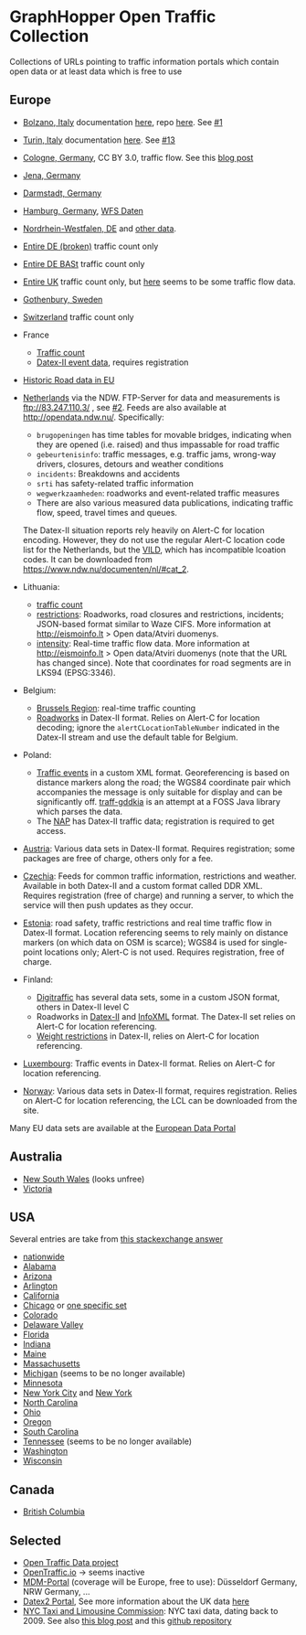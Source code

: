 # GraphHopper Open Traffic Collection

Collections of URLs pointing to traffic information portals which contain open data or at least data which is free to use

## Europe

* [Bolzano, Italy](http://traffic.bz.it/) documentation [here](http://ipchannels.integreen-life.bz.it/doc/), repo [here](https://github.com/tis-innovation-park/BZtraffic). See [#1](https://github.com/graphhopper/open-traffic-collection/pull/1)
* [Turin, Italy](http://opendata.5t.torino.it/get_fdt) documentation [here](http://www.5t.torino.it/wp-content/uploads/2016/04/flussi_traffico_rt.pdf). See [#13](https://github.com/graphhopper/open-traffic-collection/issues/13)
* [Cologne, Germany](http://www.offenedaten-koeln.de/dataset/verkehrskalender-der-stadt-k%C3%B6ln), CC BY 3.0, traffic flow. See this [blog post](https://www.graphhopper.com/blog/2015/04/08/visualize-and-handle-traffic-information-with-graphhopper-in-real-time-for-cologne-germany-koln/)
* [Jena, Germany](https://opendata.jena.de/group/mobilitat)
* [Darmstadt, Germany](https://darmstadt.ui-traffic.de/faces/TrafficData.xhtml)
* [Hamburg, Germany](http://suche.transparenz.hamburg.de/dataset/geo-online-portal-hamburg), [WFS Daten](https://geodienste.hamburg.de/HH_WFS_Verkehr_opendata?REQUEST=GetCapabilities&SERVICE=WFS)
* [Nordrhein-Westfalen, DE](https://open.nrw/dataset/verkehrszentrale-verkehrsinformationen-der-viz-nrw-fuer-nordrhein-westfalen-1476687235163) and [other data](https://open.nrw/dataset/verkehrszentrale-verkehrslage-los-1476688071631).
* [Entire DE (broken)](https://www.mcloud.de/web/guest/suche/-/results/detail/verkehrsdatenautomatischedauerzhlstellen) traffic count only
* [Entire DE BASt](https://www.bast.de/BASt_2017/DE/Verkehrstechnik/Fachthemen/v2-verkehrszaehlung/Daten/2017_1/Jawe2017.html?nn=1819490) traffic count only
* [Entire UK](http://www.dft.gov.uk/traffic-counts/) traffic count only, but [here](https://data.gov.uk/dataset/dft-eng-srn-routes-journey-times) seems to be some traffic flow data.
* [Gothenbury, Sweden](http://www.statistik.tkgbg.se/)
* [Switzerland](https://www.astra.admin.ch/astra/en/home/dokumentation/verkehrsdaten.html) traffic count only
* France
  * [Traffic count](https://www.quandl.com/data/INSEE?keyword=traffic)
  * [Datex-II event data](http://diffusion-numerique.info-routiere.gouv.fr/acces-aux-donnees-evenementielles-datex-2-r13.html), requires registration
* [Historic Road data in EU](http://open-data.europa.eu/en/data/dataset/4t2lYOaJNRsEgDA37hrUgg)
* [Netherlands](http://83.247.110.3/ndwOpenAVG/Default.aspx) via the NDW. FTP-Server for data and measurements is ftp://83.247.110.3/ , see [#2](https://github.com/graphhopper/open-traffic-collection/issues/2). Feeds are also available at http://opendata.ndw.nu/. Specifically:
  * `brugopeningen` has time tables for movable bridges, indicating when they are opened (i.e. raised) and thus impassable for road traffic
  * `gebeurtenisinfo`: traffic messages, e.g. traffic jams, wrong-way drivers, closures, detours and weather conditions
  * `incidents`: Breakdowns and accidents
  * `srti` has safety-related traffic information
  * `wegwerkzaamheden`: roadworks and event-related traffic measures
  * There are also various measured data publications, indicating traffic flow, speed, travel times and queues.
  
  The Datex-II situation reports rely heavily on Alert-C for location encoding. However, they do not use the regular Alert-C location code list for the Netherlands, but the [VILD](https://docs.ndw.nu/en/sb/algemeen/specialisatie/VILD.html), which has incompatible lcoation codes. It can be downloaded from https://www.ndw.nu/documenten/nl/#cat_2.
 * Lithuania:
   * [traffic count](http://lakd.lrv.lt/lt/atviri-duomenys)
   * [restrictions](http://restrictions.eismoinfo.lt/): Roadworks, road closures and restrictions, incidents; JSON-based format similar to Waze CIFS. More information at http://eismoinfo.lt > Open data/Atviri duomenys.
   * [intensity](https://old.eismoinfo.lt/traffic-intensity-service): Real-time traffic flow data. More information at http://eismoinfo.lt > Open data/Atviri duomenys (note that the URL has changed since). Note that coordinates for road segments are in LKS94 (EPSG:3346).
* Belgium:
  * [Brussels Region](http://opendatastore.brussels/en/dataset/traffic-count): real-time traffic counting
  * [Roadworks](http://www.verkeerscentrum.be/uitwisseling/datex2full) in Datex-II format. Relies on Alert-C for location decoding; ignore the `alertCLocationTableNumber` indicated in the Datex-II stream and use the default table for Belgium.
* Poland:
  * [Traffic events](https://www.gddkia.gov.pl/dane/zima_html/utrdane.xml) in a custom XML format. Georeferencing is based on distance markers along the road; the WGS84 coordinate pair which accompanies the message is only suitable for display and can be significantly off. [traff-gddkia](https://gitlab.com/traffxml/traff-gddkia) is an attempt at a FOSS Java library which parses the data.
  * The [NAP](https://kpd.gddkia.gov.pl/) has Datex-II traffic data; registration is required to get access.
* [Austria](https://services2.asfinag.at/web/trafficdata/documents): Various data sets in Datex-II format. Requires registration; some packages are free of charge, others only for a fee.
* [Czechia](http://registr.dopravniinfo.cz/en/): Feeds for common traffic information, restrictions and weather. Available in both Datex-II and a custom format called DDR XML. Requires registration (free of charge) and running a server, to which the service will then push updates as they occur.
* [Estonia](https://tarktee.mnt.ee/#/en/datex): road safety, traffic restrictions and real time traffic flow in Datex-II format. Location referencing seems to rely mainly on distance markers (on which data on OSM is scarce); WGS84 is used for single-point locations only; Alert-C is not used. Requires registration, free of charge.
* Finland:
  * [Digitraffic](https://www.digitraffic.fi/en/road-traffic/) has several data sets, some in a custom JSON format, others in Datex-II level C
  * Roadworks in [Datex-II](https://aineistot.vayla.fi/roadworks/roadworks_d2.xml) and [InfoXML](https://aineistot.vayla.fi/roadworks/roadworks_infoxml.xml) format. The Datex-II set relies on Alert-C for location referencing.
  * [Weight restrictions](https://aineistot.vayla.fi/painorajoitukset/painorajoitukset_d2.xml) in Datex-II, relies on Alert-C for location referencing.
* [Luxembourg](http://www.cita.lu/info_trafic/datex/situationrecord): Traffic events in Datex-II format. Relies on Alert-C for location referencing.
* [Norway](https://www.vegvesen.no/om+statens+vegvesen/om+organisasjonen/apne-data/Datex/publikasjoner): Various data sets in Datex-II format, requires registration. Relies on Alert-C for location referencing, the LCL can be downloaded from the site.
  
Many EU data sets are available at the [European Data Portal](http://www.europeandataportal.eu/data/en/group/transport?q=traffic)

## Australia

 * [New South Wales](http://www.rms.nsw.gov.au/about/access-to-information/access-to-data.html) (looks unfree)
 * [Victoria](http://api.vicroads.vic.gov.au/)

## USA

Several entries are take from [this stackexchange answer](http://opendata.stackexchange.com/a/1772/12662)

* [nationwide](http://www.fhwa.dot.gov/policyinformation/travel_monitoring/tvt.cfm)
* [Alabama](https://www.dot.state.al.us/maweb/trafficMonitoring/trafficMonitoring.html)
* [Arizona](http://www.azdot.gov/planning/DataandAnalysis)
* [Arlington](http://www.arlingtonva.us/Departments/EnvironmentalServices/dot/traffic/counts/EnvironmentalServicesCounts.aspx)
* [California](http://traffic-counts.dot.ca.gov/)
* [Chicago](https://data.cityofchicago.org/browse?tags=traffic) or [one specific set](https://data.cityofchicago.org/Transportation/Average-Daily-Traffic-Counts/pfsx-4n4m)
* [Colorado](http://dtdapps.coloradodot.info/otis)
* [Delaware Valley](http://www.dvrpc.org/webmaps/trafficcounts/)
* [Florida](http://www.dot.state.fl.us/planning/statistics/trafficdata/)
* [Indiana](http://www.in.gov/indot/2720.htm)
* [Maine](http://www.maine.gov/mdot/traffic/ytc/)
* [Massachusetts](http://www.massdot.state.ma.us/highway/TrafficVolumeCounts.aspx)
* [Michigan](http://www.michigan.gov/mdot/0,4616,7-151-9615---,00.html) (seems to be no longer available)
* [Minnesota](http://www.dot.state.mn.us/traffic/data/)
* [New York City](https://data.cityofnewyork.us/Transportation/Real-Time-Traffic-Speed-Data/xsat-x5sa) and [New York](https://www.dot.ny.gov/highway-data-services)
* [North Carolina](http://www.ncdot.gov/projects/trafficsurvey/)
* [Ohio](http://www.dot.state.oh.us/Divisions/Planning/TechServ/traffic/Pages/Traffic-Count-Reports-and-Maps.aspx)
* [Oregon](http://www.oregon.gov/ODOT/td/tdata/Pages/tsm/tvt.aspx)
* [South Carolina](http://www.scdot.org/getting/trafficcounts.aspx)
* [Tennessee](http://www.tdot.state.tn.us/projectplanning/adt.asp) (seems to be no longer available)
* [Washington](http://www.wsdot.wa.gov/mapsdata/travel/annualtrafficreport.htm)
* [Wisconsin](http://wisconsindot.gov/Pages/projects/data-plan/traf-counts/default.aspx)
 
## Canada

* [British Columbia](http://www.th.gov.bc.ca/trafficData/)

## Selected

* [Open Traffic Data project](http://www.worldbank.org/en/news/feature/2016/12/19/open-traffic-data-to-revolutionize-transport)
* [OpenTraffic.io](http://opentraffic.io/) -> seems inactive
* [MDM-Portal](http://www.mdm-portal.de/) (coverage will be Europe, free to use): Düsseldorf Germany, NRW Germany, ...
* [Datex2 Portal](http://www.datex2.eu/datex-node/), See more information about the UK data [here](http://dalelane.co.uk/blog/?p=1450)
* [NYC Taxi and Limousine Commission](http://www.nyc.gov/html/tlc/html/about/trip_record_data.shtml): NYC taxi data, dating back to 2009. See also [this blog post](http://toddwschneider.com/posts/analyzing-1-1-billion-nyc-taxi-and-uber-trips-with-a-vengeance/) and this [github repository](https://github.com/toddwschneider/nyc-taxi-data)

